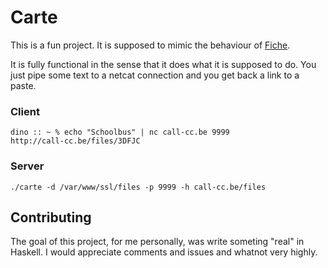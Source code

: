 # Carte

This is a fun project. It is supposed to mimic the behaviour of
[Fiche](https://github.com/solusipse/fiche).

It is fully functional in the sense that it does what it is supposed
to do. You just pipe some text to a netcat connection and you get back
a link to a paste.

### Client

```
dino :: ~ % echo "Schoolbus" | nc call-cc.be 9999
http://call-cc.be/files/3DFJC
```

### Server

```
./carte -d /var/www/ssl/files -p 9999 -h call-cc.be/files
```

## Contributing

The goal of this project, for me personally, was write someting "real"
in Haskell. I would appreciate comments and issues and whatnot very
highly.
